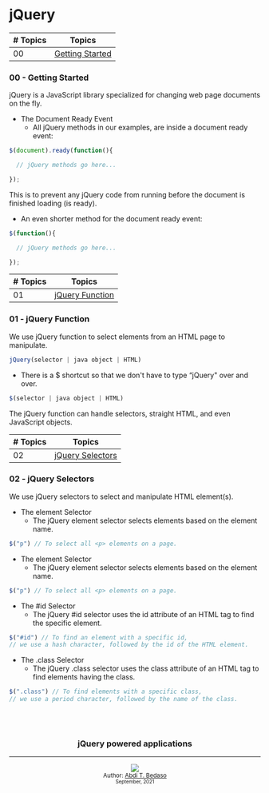 # jQuery

| # Topics |                                                                       Topics                                                                        |
| -------- | :-------------------------------------------------------------------------------------------------------------------------------------------------: |
| 00       |                                                             [Getting Started](./00-Getting-Started)                                                 |

### 00 - Getting Started
  jQuery is a JavaScript library specialized for changing web page documents on the fly.
  
  - The Document Ready Event
    - All jQuery methods in our examples, are inside a document ready event:

```js
$(document).ready(function(){

  // jQuery methods go here...

});
```

This is to prevent any jQuery code from running before the document is finished loading (is ready).
- An even shorter method for the document ready event:

```js
$(function(){

  // jQuery methods go here...

});
```

| # Topics |                                                                       Topics                                                                        |
| -------- | :-------------------------------------------------------------------------------------------------------------------------------------------------: |
| 01       |                                                             [jQuery Function](./01-Function)                                                        |
### 01 - jQuery Function
 We use jQuery function to select elements from an HTML page to manipulate.

```js
jQuery(selector | java object | HTML)
```

- There is a $ shortcut so that we don't have to type “jQuery" over and over.
```js
$(selector | java object | HTML)
```

 The jQuery function can handle selectors, straight HTML, and even JavaScript objects.


| # Topics |                                                                       Topics                                                                        |
| -------- | :-------------------------------------------------------------------------------------------------------------------------------------------------: |
| 02       |                                                             [jQuery Selectors](./02-Selectors)                                                        |
### 02 - jQuery Selectors
 We use jQuery selectors to select and manipulate HTML element(s).

 - The element Selector 
    - The jQuery element selector selects elements based on the element name.
    
```js
$("p") // To select all <p> elements on a page.
```

 - The element Selector 
    - The jQuery element selector selects elements based on the element name.
    
```js
$("p") // To select all <p> elements on a page.
```

 - The #id Selector
    - The jQuery #id selector uses the id attribute of an HTML tag to find the specific element.
    
```js
$("#id") // To find an element with a specific id, 
// we use a hash character, followed by the id of the HTML element.
```

 - The .class Selector
    - The jQuery .class selector uses the class attribute of an HTML tag to find elements having the class.
    
```js
$(".class") // To find elements with a specific class, 
// we use a period character, followed by the name of the class.
```

<br/>
<br/>
<div align="center">
  <h3> jQuery powered applications </h3>
  <hr/>
  <a class="header-badge" target="_blank" href="https://www.linkedin.com/in/abdibedaso/">
    <img src="https://img.shields.io/badge/style--5eba00.svg?label=LinkedIn&logo=linkedin&style=social">
  </a>
  <br/>
<sub>Author:
    <a href="https://www.linkedin.com/in/abdibedaso/" target="_blank">Abdi T. Bedaso</a>
    <br>
    <small> September, 2021</small>
</sub>
</div>